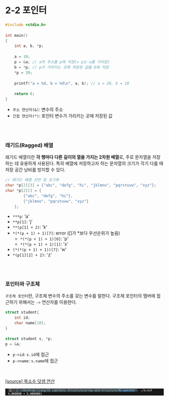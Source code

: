 # 2-2 포인터

```c
#include <stdio.h>

int main()
{
    int a, b, *p;

    a = 10;
    p = &a; // a의 주소를 p에 저장(= p는 a를 가리킴)
    b = *p; // p가 가리키는 곳에 저장된 값을 b에 저장
    *p = 20;

    printf("a = %d, b = %d\n", a, b); // a = 20, b = 10

    return 0;
}
``` 

- `주소 연산자(&)`: 변수의 주소
- `간접 연산자(*)`: 포인터 변수가 가리키는 곳에 저장된 값

<br><br>

### 래기드(Ragged) 배열

래기드 배열이란 **각 행마다 다른 길이의 열을 가지는 2차원 배열**로, 주로 문자열을 저장하는 데 유용하게 사용된다. 특히 배열에 저장하고자 하는 문자열의 크기가 각기 다를 때 저장 공간 낭비를 방지할 수 있다.

```c
// 래기드 배열 선언 및 초기화
char *p[2][3] = {"abc", "defg", "hi", "jklmno", "pqrstuvw", "xyz"};
char *p[2][] = {
        {"abc", "defg", "hi"},
        {"jklmno", "pqrstuvw", "xyz"}
    };
```

- `***p`: 'a'
- `**p[1]`: 'j'
- `**(p[1] + 2)`: 'k' 
- `*(*(p + 1) + 1)[7]`: error ([]가 *보다 우선순위가 높음)
    - `*(*(p + 1) + 1)[0]`: 'p'
    - `*(*(p + 1) + 1)[1]`: 'x'
- `(*(*(p + 1) + 1))[7]`: 'w'
- `*(p[1][2] + 2)`: 'z'

<br><br>

### 포인터와 구조체

`구조체 포인터`란, 구조체 변수의 주소를 갖는 변수를 말한다. 구조체 포인터의 멤버에 접근하기 위해서는 `->` 연산자를 이용한다.

```c
struct student{
    int id;
    char name[10];
}

struct student s, *p;
p = &a;
```

- `p->id`: `s.id`에 접근
- `p->name`: `s.name`에 접근

<br>

[[source] 복소수 덧셈 연산](./complex_addition.c)

![img](./img/complex_addition.png)